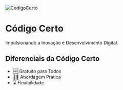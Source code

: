 ![CodigoCerto](https://utfs.io/f/3b2340e8-5523-4aca-a549-0688fd07450e-j4edu.jfif)

<h1>Código Certo</h1>
<p>Impulsionando a Inovação e Desenvolvimento Digital.</p>

<h2 style={color: red;}>Diferenciais da Código Certo</h2>
<ul>
<li><span>🆓</span> Gratuito para Todos</li>
<li><span>👨‍💻</span> Abordagem Prática</li>
<li><span>⌛</span> Flexibilidade</li>
</ul>
